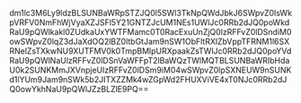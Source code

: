 dm1lc3M6Ly9ldzBLSUNBaWRpSTZJQ0l5SWl3TkNpQWdJbkJ6SWpvZ0lsWkpVRFV0NmFhWjVyaXZJSFl5Y21GNTZJcUM1NEs1UWlJc0RRb2dJQ0poWkdRaU9pQWlkakl0ZUdkaUxYWTFMamc0T0RacExuUnZjQ0lzRFFvZ0lDSndiM0owSWpvZ0lqZ3dJaXdOQ2lBZ0ltbGtJam9nSW1ObFltRXlZbVppTFRNM1l6SXRNelZsTXkwNU9XUTFMV0k0TmpBMlpURXpaakZsTWlJc0RRb2dJQ0poYVdRaU9pQWlNaUlzRFFvZ0lDSnVaWFFpT2lBaWQzTWlMQTBLSUNBaWRIbHdaU0k2SUNKMmJXVnpjeUlzRFFvZ0lDSm9iM04wSWpvZ0lpSXNEUW9nSUNKd1lYUm9Jam9nSWk5b2JITXZZMk4wZGpWd2FHUXViVE4xT0NJc0RRb2dJQ0owYkhNaU9pQWlJZzBLZlE9PQ==
